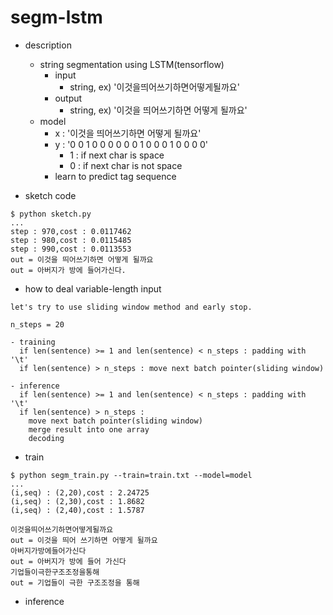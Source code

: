 segm-lstm
===

- description
  - string segmentation using LSTM(tensorflow)
    - input
      - string, ex) '이것을띄어쓰기하면어떻게될까요'
    - output
      - string, ex) '이것을 띄어쓰기하면 어떻게 될까요' 
  - model
    - x : '이것을 띄어쓰기하면 어떻게 될까요'
	- y : '0 0 1 0 0 0 0 0 0 1 0 0 0 1 0 0 0 0'
	  - 1 : if next char is space
	  - 0 : if next char is not space
    - learn to predict tag sequence

- sketch code
```
$ python sketch.py
...
step : 970,cost : 0.0117462
step : 980,cost : 0.0115485
step : 990,cost : 0.0113553
out = 이것을 띄어쓰기하면 어떻게 될까요
out = 아버지가 방에 들어가신다.
```

- how to deal variable-length input
```
let's try to use sliding window method and early stop.

n_steps = 20

- training
  if len(sentence) >= 1 and len(sentence) < n_steps : padding with '\t'
  if len(sentence) > n_steps : move next batch pointer(sliding window)

- inference
  if len(sentence) >= 1 and len(sentence) < n_steps : padding with '\t'
  if len(sentence) > n_steps : 
    move next batch pointer(sliding window)
	merge result into one array
	decoding
```

- train
```
$ python segm_train.py --train=train.txt --model=model
...
(i,seq) : (2,20),cost : 2.24725
(i,seq) : (2,30),cost : 1.8682
(i,seq) : (2,40),cost : 1.5787

이것을띄어쓰기하면어떻게될까요
out = 이것을 띄어 쓰기하면 어떻게 될까요
아버지가방에들어가신다
out = 아버지가 방에 들어 가신다
기업들이극한구조조정을통해
out = 기업들이 극한 구조조정을 통해
```

- inference
```

```
